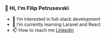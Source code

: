 ### 👋 Hi, I’m Filip Petrusevski
- 👀 I’m interested in full-stack development
- 🌱 I’m currently learning Laravel and React
- 📫 How to reach me [LinkedIn]


[LinkedIn]: https://www.linkedin.com/in/filip-petrushevski-/

<!---
FilipHub/FilipHub is a ✨ special ✨ repository because its `README.md` (this file) appears on your GitHub profile.
You can click the Preview link to take a look at your changes.
--->
